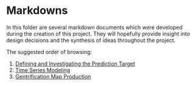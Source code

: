 # Markdowns

In this folder are several markdown documents which were developed during the creation of this project. They will hopefully provide insight into design decisions and the synthesis of ideas throughout the project.

The suggested order of browsing:

  1. [Defining and Investigating the Prediction Target](https://github.com/joelcarlson/CityPredictions/blob/master/markdowns/DefiningThePredictions.md)
  2. [Time Series Modeling](https://github.com/joelcarlson/CityPredictions/blob/master/markdowns/TimeSeriesModeling.md)
  3. [Gentrification Map Production](https://github.com/joelcarlson/CityPredictions/blob/master/markdowns/GentrificationMapProduction.md)
